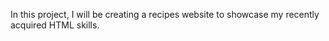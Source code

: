 In this project, I will be creating a recipes website to showcase my recently acquired HTML skills.
